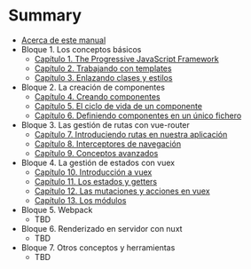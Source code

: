 # Summary

* [Acerca de este manual](README.md)
* Bloque 1. Los conceptos básicos
  * [Capítulo 1. The Progressive JavaScript Framework](introduccion.md)
  * [Capítulo 2. Trabajando con templates](templates.md)
  * [Capítulo 3. Enlazando clases y estilos](estilos.md)
* Bloque 2. La creación de componentes
  * [Capítulo 4. Creando componentes](componentes.md)
  * [Capítulo 5. El ciclo de vida de un componente](ciclo.md)
  * [Capítulo 6. Definiendo componentes en un único fichero](fichero.md)
* Bloque 3. Las gestión de rutas con vue-router
  * [Capítulo 7. Introduciendo rutas  en nuestra aplicación](rutas.md)
  * [Capítulo 8. Interceptores de navegación](interceptores.md)
  * [Capítulo 9. Conceptos avanzados](router-avanzado.md)
* Bloque 4. La gestión de estados con vuex
  * [Capítulo 10. Introducción a vuex](vuex.md)
  * [Capítulo 11. Los estados y getters](getters.md)
  * [Capítulo 12. Las mutaciones y acciones en vuex](mutaciones.md)
  * [Capítulo 13. Los módulos](módulos.md)
* Bloque 5. Webpack
  * TBD
* Bloque 6. Renderizado en servidor con nuxt
  * TBD
* Bloque 7. Otros conceptos y herramientas
  * TBD


